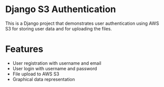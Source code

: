 # Django S3 Authentication

This is a Django project that demonstrates user authentication using AWS S3 for storing user data and for uploading the files.

# Features

- User registration with username and email
- User login with username and password
- File upload to AWS S3
- Graphical data representation
